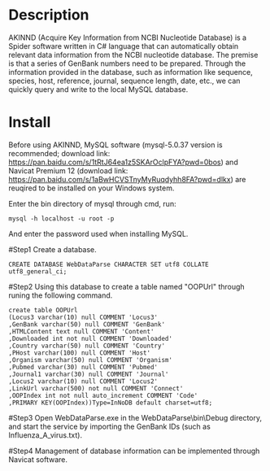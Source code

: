 # Description
 
AKINND (Acquire Key Information from NCBI Nucleotide Database) is a Spider software written in C# language that can automatically obtain relevant data information from the NCBI nucleotide database. The premise is that a series of GenBank numbers need to be prepared. Through the information provided in the database, such as information like sequence, species, host, reference, journal, sequence length, date, etc., we can quickly query and write to the local MySQL database.

# Install
Before using AKINND, MySQL software (mysql-5.0.37 version is recommended; download link: https://pan.baidu.com/s/1tRtJ64ea1z5SKArOclpFYA?pwd=0bos) and Navicat Premium 12 (download link: https://pan.baidu.com/s/1aBwHCVSTnyMyRuqdyhh8FA?pwd=dlkx) are reuqired to be installed on your Windows system.

Enter the bin directory of mysql through cmd, run:

    mysql -h localhost -u root -p

And enter the password used when installing MySQL.

#Step1 Create a database.
    
    CREATE DATABASE WebDataParse CHARACTER SET utf8 COLLATE utf8_general_ci;
    
#Step2 Using this database to create a table named "OOPUrl" through runing the following command.

    create table OOPUrl
    (Locus3 varchar(10) null COMMENT 'Locus3'
    ,GenBank varchar(50) null COMMENT 'GenBank'
    ,HTMLContent text null COMMENT 'Content'
    ,Downloaded int not null COMMENT 'Downloaded'
    ,Country varchar(50) null COMMENT 'Country'
    ,PHost varchar(100) null COMMENT 'Host'
    ,Organism varchar(50) null COMMENT 'Organism'
    ,Pubmed varchar(30) null COMMENT 'Pubmed'
    ,Journal1 varchar(30) null COMMENT 'Journal'
    ,Locus2 varchar(10) null COMMENT 'Locus2'
    ,LinkUrl varchar(500) not null COMMENT 'Connect'
    ,OOPIndex int not null auto_increment COMMENT 'Code'
    ,PRIMARY KEY(OOPIndex))Type=InNoDB default charset=utf8;
    
#Step3 Open WebDataParse.exe in the WebDataParse\bin\Debug directory, and start the service by importing the GenBank IDs (such as Influenza_A_virus.txt).

#Step4 Management of database information can be implemented through Navicat software.
